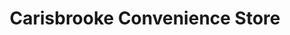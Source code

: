 ---
title: "Carisbrooke Convenience Store"
url: /gosport/carisbrooke-convenience-store/
shop: convenience
---